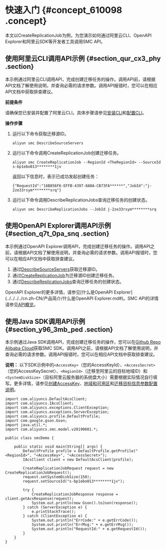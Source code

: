 # 快速入门 {#concept_610098 .concept}

本文以CreateReplicationJob为例，为您演示如何通过阿里云CLI、OpenAPI Explorer和阿里云SDK等开发者工具调用SMC API。

## 使用阿里云CLI调用API示例 {#section_qur_cx3_phy .section}

本示例通过阿里云CLI调用API，完成创建迁移任务的操作。调用API前，请根据API文档了解使用说明，并查询必需的请求参数。调用API报错时，您可以在相应API文档中获取排查建议。

 **前提条件** 

请确保您已安装并配置了阿里云CLI。具体步骤请参见[安装CLI](../../../../cn.zh-CN/用户指南/安装阿里云CLI/简介.md#)和[配置CLI](../../../../cn.zh-CN/用户指南/配置阿里云CLI/配置凭证/配置CLI.md#)。

 **操作步骤** 

1.  运行以下命令获取迁移源ID。

    ``` {#codeblock_syd_11j_6i4}
    aliyun smc DescribeSourceServers 
    ```

2.  运行以下命令调用CreateReplicationJob创建迁移任务。

    ``` {#codeblock_1hs_sb0_rlx}
    aliyun smc CreateReplicationJob --RegionId <TheRegionId> --SourceId s-bp1ebo013********1jv
    ```

    返回以下信息时，表示已成功发起创建任务：

    ``` {#codeblock_beu_gws_3cp}
    {"RequestId":"16B856F6-EFFB-4397-8A8A-CB73FA******","JobId":"j-2ze33rsym********srq"}
    ```

3.  运行以下命令调用DescribeReplicationJobs查询迁移任务的创建状态。

    ``` {#codeblock_cuf_6wl_vak}
    aliyun smc DescribeReplicationJobs --JobId j-2ze33rsym********srq
    ```


## 使用OpenAPI Explorer调用API示例 {#section_q7t_0pa_snq .section}

本示例通过OpenAPI Explorer调用API，完成创建迁移任务的操作。调用API之前，请根据API文档了解使用说明，并查询必需的请求参数。调用API报错时，您可以在相应API文档中获取排查建议。

1.  通过[DescribeSourceServers](https://pre-api.aliyun.com/#/?product=smc&api=DescribeSourceServers&tab=DEMO&lang=JAVA)获取迁移源ID。
2.  通过[CreateReplicationJob](https://api.aliyun.com/#/?product=smc&api=CreateReplicationJob&tab=DEMO&lang=JAVA)为迁移源ID创建迁移任务。
3.  通过[DescribeReplicationJobs](https://api.aliyun.com/#/?product=smc&api=DescribeReplicationJobs&tab=DEMO&lang=JAVA)查询迁移任务的创建状态。

OpenAPI Explorer的更多详情，请参见[什么是OpenAPI Explorer](../../../../cn.zh-CN/产品简介/什么是OpenAPI Explorer.md#)。SMC API的详情请参见[API概览](cn.zh-CN/.md#)。

## 使用Java SDK调用API示例 {#section_y96_3mb_ped .section}

本示例通过Java SDK调用API，完成创建迁移任务的操作，您可以在[Github Repo Alibaba Cloud](https://github.com/aliyun/aliyun-openapi-java-sdk)获取SMC SDK。调用API之前，请根据API文档了解使用说明，并查询必需的请求参数。调用API报错时，您可以在相应API文档中获取排查建议。

**说明：** 以下SDK示例中的`<AccessKey>`（您的AccessKeyId）、`<AccessSecret>`（您的AccessKeySecret）、`<RegionId>`（迁移至阿里云的目标地域ID）和`<SystemDiskSize>`（目标阿里云服务器的系统盘大小）需要根据实际情况自行填写。更多详情，请参见[创建AccessKey](../../../../cn.zh-CN/通用参考/创建AccessKey.md#)、[地域和可用区](../../../../cn.zh-CN/通用参考/地域和可用区.md#)和[迁移目标信息参数配置说明](../../../../cn.zh-CN/快速入门/客户端迁移/启动迁移/启动迁移（Linux）.md#table_p8u_pc3_fth)。

``` {#codeblock_kme_u8z_jg6}
import com.aliyuncs.DefaultAcsClient;
import com.aliyuncs.IAcsClient;
import com.aliyuncs.exceptions.ClientException;
import com.aliyuncs.exceptions.ServerException;
import com.aliyuncs.profile.DefaultProfile;
import com.google.gson.Gson;
import java.util.*;
import com.aliyuncs.smc.model.v20190601.*;

public class smcDemo {

    public static void main(String[] args) {
        DefaultProfile profile = DefaultProfile.getProfile("<RegionId>", "<AccessKey>", "<AccessSecret>");
        IAcsClient client = new DefaultAcsClient(profile);

        CreateReplicationJobRequest request = new CreateReplicationJobRequest();
        request.setSystemDiskSize(150);
        request.setSourceId("s-bp1ebo013********1jv");

        try {
            CreateReplicationJobResponse response = client.getAcsResponse(request);
            System.out.println(new Gson().toJson(response));
        } catch (ServerException e) {
            e.printStackTrace();
        } catch (ClientException e) {
            System.out.println("ErrCode:" + e.getErrCode());
            System.out.println("ErrMsg:" + e.getErrMsg());
            System.out.println("RequestId:" + e.getRequestId());
        }
    }
}
```

